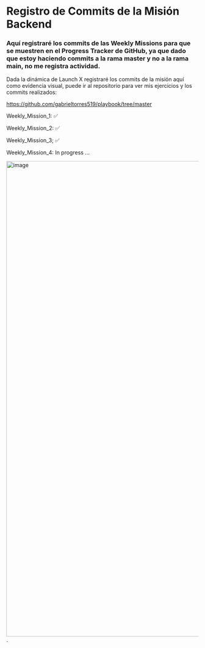 # Registro de Commits de la Misión Backend

### Aquí registraré los commits de las Weekly Missions para que se muestren en el Progress Tracker de GitHub, ya que dado que estoy haciendo commits a la rama master y no a la rama main, no me registra actividad. 


Dada la dinámica de Launch X registraré los commits de la misión aquí como evidencia visual, puede ir al repositorio para ver mis ejercicios y los commits realizados:

https://github.com/gabrieltorres519/playbook/tree/master


Weekly_Mission_1: ✅

Weekly_Mission_2: ✅
 
Weekly_Mission_3; ✅

Weekly_Mission_4: In progress ...

<img width="1247" alt="image" src="https://user-images.githubusercontent.com/17634377/159151704-8949639b-ae5f-405a-a8b8-8d97f3f150cd.png">.
